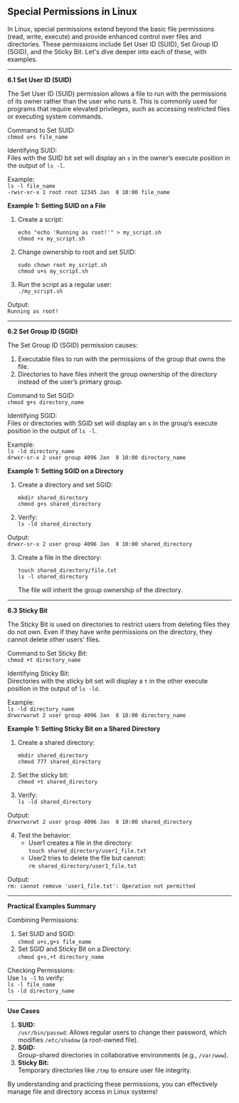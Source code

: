 ## Special Permissions in Linux

In Linux, special permissions extend beyond the basic file permissions (read, write, execute) and provide enhanced control over files and directories. These permissions include Set User ID (SUID), Set Group ID (SGID), and the Sticky Bit. Let's dive deeper into each of these, with examples.

---

**6.1 Set User ID (SUID)**

The Set User ID (SUID) permission allows a file to run with the permissions of its owner rather than the user who runs it. This is commonly used for programs that require elevated privileges, such as accessing restricted files or executing system commands.

Command to Set SUID:  
`chmod u+s file_name`

Identifying SUID:  
Files with the SUID bit set will display an `s` in the owner’s execute position in the output of `ls -l`.

Example:  
`ls -l file_name`  
`-rwsr-xr-x 1 root root 12345 Jan  8 10:00 file_name`

**Example 1: Setting SUID on a File**  
1. Create a script:  
   ```  
   echo "echo 'Running as root!'" > my_script.sh  
   chmod +x my_script.sh  
   ```  

2. Change ownership to root and set SUID:  
   ```  
   sudo chown root my_script.sh  
   chmod u+s my_script.sh  
   ```  

3. Run the script as a regular user:  
   `./my_script.sh`  

Output:  
`Running as root!`  

---

**6.2 Set Group ID (SGID)**

The Set Group ID (SGID) permission causes:  
1. Executable files to run with the permissions of the group that owns the file.  
2. Directories to have files inherit the group ownership of the directory instead of the user’s primary group.  

Command to Set SGID:  
`chmod g+s directory_name`

Identifying SGID:  
Files or directories with SGID set will display an `s` in the group’s execute position in the output of `ls -l`.

Example:  
`ls -ld directory_name`  
`drwxr-sr-x 2 user group 4096 Jan  8 10:00 directory_name`

**Example 1: Setting SGID on a Directory**  
1. Create a directory and set SGID:  
   ```  
   mkdir shared_directory  
   chmod g+s shared_directory  
   ```  

2. Verify:  
   `ls -ld shared_directory`  

Output:  
`drwxr-sr-x 2 user group 4096 Jan  8 10:00 shared_directory`  

3. Create a file in the directory:  
   ```  
   touch shared_directory/file.txt  
   ls -l shared_directory  
   ```  
   The file will inherit the group ownership of the directory.

---

**6.3 Sticky Bit**

The Sticky Bit is used on directories to restrict users from deleting files they do not own. Even if they have write permissions on the directory, they cannot delete other users' files.

Command to Set Sticky Bit:  
`chmod +t directory_name`

Identifying Sticky Bit:  
Directories with the sticky bit set will display a `t` in the other execute position in the output of `ls -ld`.

Example:  
`ls -ld directory_name`  
`drwxrwxrwt 2 user group 4096 Jan  8 10:00 directory_name`

**Example 1: Setting Sticky Bit on a Shared Directory**  
1. Create a shared directory:  
   ```  
   mkdir shared_directory  
   chmod 777 shared_directory  
   ```  

2. Set the sticky bit:  
   `chmod +t shared_directory`  

3. Verify:  
   `ls -ld shared_directory`  

Output:  
`drwxrwxrwt 2 user group 4096 Jan  8 10:00 shared_directory`  

4. Test the behavior:  
   - User1 creates a file in the directory:  
     `touch shared_directory/user1_file.txt`  
   - User2 tries to delete the file but cannot:  
     `rm shared_directory/user1_file.txt`  

Output:  
`rm: cannot remove 'user1_file.txt': Operation not permitted`  

---

**Practical Examples Summary**

Combining Permissions:  
1. Set SUID and SGID:  
   `chmod u+s,g+s file_name`  
2. Set SGID and Sticky Bit on a Directory:  
   `chmod g+s,+t directory_name`  

Checking Permissions:  
Use `ls -l` to verify:  
`ls -l file_name`  
`ls -ld directory_name`  

---

**Use Cases**  
1. **SUID:**  
   `/usr/bin/passwd`: Allows regular users to change their password, which modifies `/etc/shadow` (a root-owned file).  
2. **SGID:**  
   Group-shared directories in collaborative environments (e.g., `/var/www`).  
3. **Sticky Bit:**  
   Temporary directories like `/tmp` to ensure user file integrity.  

By understanding and practicing these permissions, you can effectively manage file and directory access in Linux systems!
